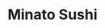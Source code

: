---
layout: place
title: "Minato Sushi"
permalink: /california/lake-forest/minato-sushi.html
stateAbbr: CA
stateName: California
cityName: Lake Forest
place_id: ChIJwdvC8_no3IARyHcBbWO7r9U
photos:
  - name: >-
      places/ChIJwdvC8_no3IARyHcBbWO7r9U/photos/AUy1YQ1k5uYMYxVgfKWvMOXV9VaD3EyQaLOHLN7pPQBsRlP11FBA5Tb7xKgsW192ELFgGXzuwJV0Dl9Epno5YcNN_rWkCBJ9PDSYZGjactaSqGjKr1hw9jc9R-OkZbpKt3keBvBt4FI1SnFC9_sYx-vC4XZFsgaIJoLNpsOy6XTr4PBa3kb_MwShWGPDDnNvM7tT7YnlArYrTYxseu-pvlV67KVv6Xk-QbzWIzSoAdfyea8GvnnY3ytMqNHAh9AZJorzVrFMBK06kkN2gJguB8K2q0ejXbC98Hfme4XCjFnW26CAuFTf4k1y8kcj2_CgT4ru-BQXKx1awNO44LNO4mzUbJTQjk6YRbSbfLIF4FtvU6bntb65W3CTbbiiPVYLKFR4_lwfkCicVK84ACxnZUoV32mpMJ1H8iSW-x5RF47y1u4
    widthPx: 4032
    heightPx: 3024
    authorAttributions:
      - displayName: Scot McConnaughay
        uri: https://maps.google.com/maps/contrib/107569099893307290636
        photoUri: >-
          https://lh3.googleusercontent.com/a-/ALV-UjVHe-fEnHjJK4cdBd9EUZofc6n2uAPoHDTHAqaF0bZgihWlZVXe=s100-p-k-no-mo
    flagContentUri: >-
      https://www.google.com/local/imagery/report/?cb_client=maps_api_places.places_api&image_key=!1e10!2sCIHM0ogKEICAgID4lcCLKw&hl=en-US
    googleMapsUri: >-
      https://www.google.com/maps/place//data=!3m4!1e2!3m2!1sCIHM0ogKEICAgID4lcCLKw!2e10!4m2!3m1!1s0x80dce8f9f3c2dbc1:0xd5afbb636d0177c8
  - name: >-
      places/ChIJwdvC8_no3IARyHcBbWO7r9U/photos/AUy1YQ02pSUap3gwubF2fkwLUXkyXywIDB0uSDxwXxMiNEbE-w3jqZGocVAijWuYOZBt8d5X0cL0Wm7DiJ2U_ZCv8MyLHky-dSh7MJz8fNql5dJqkZ2HbDu70Qo9QviB4E2LS3WKLo1Ovi_29QaFzDXALZa6ERd5aIbEK-ZuN2NGN24dNUcghxdQLL5FULDWewKaTStk8X2RP_RLnKjJa2b9wRz7LXs90M6d2WBmc6hz8mlGx-AnUzE5tJY6rsnRCqY-iZL6tKxWjTJBsigWz-CRO1mGp2FePb6fHW155gvbSzcqKhxN8ZIuFPR7ufEd-b_9JbNLfZvwqrqweX8k4rUAvxQU-Yw5sHJokYjXSv2FANObyWnSvTdrIU_RePUmhvvxej5fF1bjy-yXonG2tCSKVIKGY79yxmZfYLzb7sauxdbbMQ
    widthPx: 4320
    heightPx: 2400
    authorAttributions:
      - displayName: Chef Olive
        uri: https://maps.google.com/maps/contrib/103661818234575455775
        photoUri: >-
          https://lh3.googleusercontent.com/a-/ALV-UjXRkRFXDx5oH830ez5uzZBr3Q-4Cw6DL_0QRZTGS18j2iFx_tQ=s100-p-k-no-mo
    flagContentUri: >-
      https://www.google.com/local/imagery/report/?cb_client=maps_api_places.places_api&image_key=!1e10!2sCIHM0ogKEICAgICnsaTAFQ&hl=en-US
    googleMapsUri: >-
      https://www.google.com/maps/place//data=!3m4!1e2!3m2!1sCIHM0ogKEICAgICnsaTAFQ!2e10!4m2!3m1!1s0x80dce8f9f3c2dbc1:0xd5afbb636d0177c8
  - name: >-
      places/ChIJwdvC8_no3IARyHcBbWO7r9U/photos/AUy1YQ1ZWuq1Sm7ji4oMaKYqhKrHOLZ-yyyhYzKAMXFWpjDLkcYv9c62S58BsomCDUpr-enldTpcuQanHeQORzx5lNmgSUgnolFy6_Iq8Z8_8ipW2kKkVn-FsvJdeGQzw_FgMrKu_4obTEd-EW7M1CcDDDD_9tqZODdf5yybZs-Dev6oCMQ--xT6YGwhx8JLK9XmeCJzhOQ1kjKwnzf7c46NcsQ2Wo-eKy05mpaPxJFhUuHe4B-5vHGCK3AAUSOq9p1D6MEZj3FqosaBWxAns2d0eBCtDrjqDH3gyo2mHrmeABzwC6YGNRTZkrdQwdHtU7-nzWYkYVGgIfqO0LTCvJ5YmkeC2hkmEJPLMNYL3E8GwtpVdht7qLh99tYOdrBUAxEEUw3HSRmlh82vzymYJJalHRS5LHRFIH7QApiFhj5j4fE
    widthPx: 3024
    heightPx: 4032
    authorAttributions:
      - displayName: Basim Gergis
        uri: https://maps.google.com/maps/contrib/117961324206647750695
        photoUri: >-
          https://lh3.googleusercontent.com/a/ACg8ocIemDZI5i0_2Coo8xUkvani__DFONEypQKh40NVr-ulawuCaVl6=s100-p-k-no-mo
    flagContentUri: >-
      https://www.google.com/local/imagery/report/?cb_client=maps_api_places.places_api&image_key=!1e10!2sCIHM0ogKEICAgID5pt3fKQ&hl=en-US
    googleMapsUri: >-
      https://www.google.com/maps/place//data=!3m4!1e2!3m2!1sCIHM0ogKEICAgID5pt3fKQ!2e10!4m2!3m1!1s0x80dce8f9f3c2dbc1:0xd5afbb636d0177c8
  - name: >-
      places/ChIJwdvC8_no3IARyHcBbWO7r9U/photos/AUy1YQ2sTRMPl9WdD8M5kbYfbNimEZp3-Y4rkwrpVz7HzsJuJ5dz2stkGf2_cxMZwFMqNK8B5BKTdkaChEBAjt10rjjFsPFQFGPs7osH-s55RMj7w2lKiylgUdWMhcr-_NzYrRiYxfu7DQqFJ-DnJcFbWRCmMINMzaZsg7lh6MSCo2QZFTORd_bcxBuTxkJZoMyDFChf8VOIy6XbsE8-SAzFS3qquZtX3xI25LkYE4Gw6AuXbrmncw71XpmCY-n79bWoVUJuC4MFQJjB4Wm5e2dEHKSv3HYY0d9kvkKL1-kWfjfBzqwG2Hz2m622qfxSOHPYmQi91QleZzpfJ_skrn28s_MwulzhZkfE7ca7yCfPz6RjMkKHm75534nA-ihd0vp8iJW3Nr-FfAEtn2J4ahiqexsGubluvx8qBUEqRvMKqGE
    widthPx: 4800
    heightPx: 2700
    authorAttributions:
      - displayName: Leticia
        uri: https://maps.google.com/maps/contrib/112380601751148977129
        photoUri: >-
          https://lh3.googleusercontent.com/a-/ALV-UjXBLfCXGSw6idAg99MmuOUS5ILfiiBxabPSVpKQnclBrEhG8RLT=s100-p-k-no-mo
    flagContentUri: >-
      https://www.google.com/local/imagery/report/?cb_client=maps_api_places.places_api&image_key=!1e10!2sCIHM0ogKEICAgICk7r7wOw&hl=en-US
    googleMapsUri: >-
      https://www.google.com/maps/place//data=!3m4!1e2!3m2!1sCIHM0ogKEICAgICk7r7wOw!2e10!4m2!3m1!1s0x80dce8f9f3c2dbc1:0xd5afbb636d0177c8
  - name: >-
      places/ChIJwdvC8_no3IARyHcBbWO7r9U/photos/AUy1YQ2thKvrOEFC0CxLIAQjfwG2z6C1Gw65Tmxc7h4b5BIGv4mHOJdulG9UY9QgtoEFZKaWr35cXoEppfNOOhKREDqXMiqSEjXDqNM9dg0FAceTDEJ-L6NVypLGmCAGNL7jq3BGaxVAJYpBOEYJC5HT3UcC_zwYRti4Dt8ou2BAolrqgVA0wNkmqDPc-3bvEYqB78_Cx_7pyA5BXKsXjHXjMVIf9gIAJ7bmxE66fNYhu0lADOjdS_i-n1WMU8-b4JRrIOwbb8kiA2T2l8RJW6-8ecrw4_HJJ93nYhvcJRY0uokCZgvKntQibaOsOpEoe3NyhvgALIHs68Sl6oorVLmgHpyCFGpvTHpho5W7iUCcOTxPbflzmfJeHV4LP0bg7t_hooMlfd9GzlnqWfrj4orCEvLLpIJW3wMnJf-o3jH6J4gaUAbQ
    widthPx: 3600
    heightPx: 2700
    authorAttributions:
      - displayName: Tangut
        uri: https://maps.google.com/maps/contrib/114874636451157549569
        photoUri: >-
          https://lh3.googleusercontent.com/a-/ALV-UjXPyEkzqFSFuYKfNPpjmPsVTPVQYZv3cJNTJ3agnfSqtqNiJiGR=s100-p-k-no-mo
    flagContentUri: >-
      https://www.google.com/local/imagery/report/?cb_client=maps_api_places.places_api&image_key=!1e10!2sCIHM0ogKEICAgIDnmvqStQE&hl=en-US
    googleMapsUri: >-
      https://www.google.com/maps/place//data=!3m4!1e2!3m2!1sCIHM0ogKEICAgIDnmvqStQE!2e10!4m2!3m1!1s0x80dce8f9f3c2dbc1:0xd5afbb636d0177c8
  - name: >-
      places/ChIJwdvC8_no3IARyHcBbWO7r9U/photos/AUy1YQ1wbIAEPjkx40H7xmRkb90Oft3km8yQD3gUrQnFeq96lCXsFu7ZwzEHI_6zAZLWatfrrdtw0wT310pQME2NxZdkMLkbkSvFNazRGbnfkJQEvj9wz978XLc_AlXuzQvbgHufzBTyXnAZFOfsRUHyVaAWZ40IkFyoBljYW8HqzgSmirsop_xEgQ9W2_fuwcHRZ_1-ihIpCO2uWKPbvc0xmejKx8OtM2EbXQdlYNDgrvkXxl43CYuy2eLuo6xp7O8Tagq-x0w-GWjX6tbn6tHoN8vsp_PVG4YK-5PtJDhT8kH5iztaVOskXCA3YXXhdzwGbWW8gUx4HEsEobSUXY3Bp1J4g14-_-mRyzEG7x-xdXL9zjtipM6pY1nXlGKNZ-6hNahYyiCqYbYGNtRHEpsoUl8hkzS4ZX4BGvAzRuv4fjMttw
    widthPx: 3000
    heightPx: 4000
    authorAttributions:
      - displayName: Mellie Sarodz
        uri: https://maps.google.com/maps/contrib/115342071433892947829
        photoUri: >-
          https://lh3.googleusercontent.com/a-/ALV-UjX_Nqf2jPU8fJ6TJiaPoJfSUdFg7N_MdjUpS06YbxnvPzcablJu=s100-p-k-no-mo
    flagContentUri: >-
      https://www.google.com/local/imagery/report/?cb_client=maps_api_places.places_api&image_key=!1e10!2sCIHM0ogKEICAgICT86jVXw&hl=en-US
    googleMapsUri: >-
      https://www.google.com/maps/place//data=!3m4!1e2!3m2!1sCIHM0ogKEICAgICT86jVXw!2e10!4m2!3m1!1s0x80dce8f9f3c2dbc1:0xd5afbb636d0177c8
  - name: >-
      places/ChIJwdvC8_no3IARyHcBbWO7r9U/photos/AUy1YQ1E11Fhe9-M2zBmXCxiAg6NChcQ8-x1A2EzZKi5Wghx41kB6MQs3giv7qcszHH3dkakEa73qP7sfvrib9oM3PtpPV2kDV25DYgxYD4IoJPNFu7rX4k-FUcapD3iE1RlWn436smiRSFkPcg1Jk5q7425lWnd_qmq5ilVNUavOGSiszob68uKR1b0uaZ0uQc-c6mw8rosGo-m0rBxRUs1zmtNx20I7-hk-gHPzAtJNjGlQDN1Paues5AbTpFb1t6tcviMSxQT4QQzRlyMeMhOxbeWHWgGuZueQajoe3q-P24x6YOvSfZaa1G2OK75BfzuayBX3tiCN_1s6HqC0o1_h1ap4wHJSa5A1hreD9B8dsI--QyP6nkTG-QewKj9KeLi1EvqObvQP6sycfmS_kxaspEubJb8YZQ7_RaFwaz1Qxk
    widthPx: 4032
    heightPx: 3024
    authorAttributions:
      - displayName: matt weide
        uri: https://maps.google.com/maps/contrib/105219813915138221727
        photoUri: >-
          https://lh3.googleusercontent.com/a-/ALV-UjUVA5qtzMK3r9ZepywpnjdWkTgm-eCO3YJmO3hRmr3bQ8VHXFz73g=s100-p-k-no-mo
    flagContentUri: >-
      https://www.google.com/local/imagery/report/?cb_client=maps_api_places.places_api&image_key=!1e10!2sCIHM0ogKEICAgICv4t2DBw&hl=en-US
    googleMapsUri: >-
      https://www.google.com/maps/place//data=!3m4!1e2!3m2!1sCIHM0ogKEICAgICv4t2DBw!2e10!4m2!3m1!1s0x80dce8f9f3c2dbc1:0xd5afbb636d0177c8
  - name: >-
      places/ChIJwdvC8_no3IARyHcBbWO7r9U/photos/AUy1YQ1g5rtsUrxOoZvh4FcwsvVuR7RuKf9VI-9dN31BnZR2rqD0VDd0RQ7p8YibveYmmmvmHONvm8YvwnR8OCnn8NgLZYJ_cHvOBUgVpoGfrKgSIJg_3S1V2ZExDeb3SVoJ0wMXseZ-R7Rjc0E5t3bLg6oUoLDwYXrVgADhZs8VhD0bmYpkCt6syk3KN1a0jIKYzZtugYkl0KUFYrECZdJ0DxN2xbWd9Nlb1C7NIDSoyE8s5DR4zgSCU5mDxg3Yit89mmuC5v0gg-280EiQlZNOMA1J8RoByWcO8hhrkNxnpU8_VRUuBKBF6dn9zgkY6UeExrPJv2V83l9I_Lz3Fb-hWtB5a7ivHcVRV5BBdH2fpg58nMaVZSEbvv4o3Fv00a-Aw9ggJIRDnjQPWG-QDp88SpZJQ17yK3zyR3iNSceWjtPqAg
    widthPx: 2902
    heightPx: 2704
    authorAttributions:
      - displayName: Tangut
        uri: https://maps.google.com/maps/contrib/114874636451157549569
        photoUri: >-
          https://lh3.googleusercontent.com/a-/ALV-UjXPyEkzqFSFuYKfNPpjmPsVTPVQYZv3cJNTJ3agnfSqtqNiJiGR=s100-p-k-no-mo
    flagContentUri: >-
      https://www.google.com/local/imagery/report/?cb_client=maps_api_places.places_api&image_key=!1e10!2sCIHM0ogKEICAgIDnmvqSdQ&hl=en-US
    googleMapsUri: >-
      https://www.google.com/maps/place//data=!3m4!1e2!3m2!1sCIHM0ogKEICAgIDnmvqSdQ!2e10!4m2!3m1!1s0x80dce8f9f3c2dbc1:0xd5afbb636d0177c8
  - name: >-
      places/ChIJwdvC8_no3IARyHcBbWO7r9U/photos/AUy1YQ08DXcw0sd0Twjatl5JHKkeSIwUHyIrj55_84rXwfwVsEIR2e-ABOSjO6RQ2_sS7T_lGoC4hkWp17YKDUjVExgAyirPODg9wK2lGdCsDlggPavzPcYyz7k4Xuy_3Ic0xgT8by62IvB5GL9ortl61TUr1UmGMISHRS1ikHibe1OSEJWHbXHcUe4BGCYd8u81t2-HTV0fKs_O3jcrIreGxUNHUS6HYNCrWnO43c1mFdRZcF8moYEIwZgAykeoyFoXaoljFDEaTrOfaQ0SdGp3tzVJ0wJcJDmkdNNeXh4iyqQJG1vybqlQGJm0cSm0muFJ0n5CN9dzqipnhfbWsIp4ov5srgphvtaVg7loJycpClVmDAb7M-eES_f3Ko_0tFcLH-u3Q662RVm6xc-sUmDomYQ_F8lNgm77kfHtYtECy4gUOreF
    widthPx: 3072
    heightPx: 4080
    authorAttributions:
      - displayName: Jake Anderson
        uri: https://maps.google.com/maps/contrib/115923560860563684508
        photoUri: >-
          https://lh3.googleusercontent.com/a-/ALV-UjUEQHhyahjX07bR9lrM1iXy5rT4rg01jS7pU4Qfuas_wk0nXzE=s100-p-k-no-mo
    flagContentUri: >-
      https://www.google.com/local/imagery/report/?cb_client=maps_api_places.places_api&image_key=!1e10!2sCIHM0ogKEICAgIDX3t-PswE&hl=en-US
    googleMapsUri: >-
      https://www.google.com/maps/place//data=!3m4!1e2!3m2!1sCIHM0ogKEICAgIDX3t-PswE!2e10!4m2!3m1!1s0x80dce8f9f3c2dbc1:0xd5afbb636d0177c8
  - name: >-
      places/ChIJwdvC8_no3IARyHcBbWO7r9U/photos/AUy1YQ2-puXgirEm1oEjl5aE6yClicynlv2fboEfQLb2W0c_RHllwurJXlJq5jh6TgDPKQSYVoxwkvrWsnyt0DiEEY8J43Nn8WIYPZhR16SghU7qSXRXCsXZMskGpXTNdovAU-lFmpki2DWOwy5jmos35ZKqhPRwGNjxSZSz9TmivTDGwcIxo0LQWlTPgn40OmqzxgHWyNsy1YXSu2E6EtoXtyHnBdhg7gEUGspFIUrq-exWkGoIKDUc_t7mHakuBXpy5rUUSS7-IULtQ5wlhw-UQbxwV_niI8QFnqp1_cvl5ztdQzB5dJc7QkkFWqdezNlrtQaxA7fgyPKaCTV7XXXks_tmn1DdRifP--Cqik1KxOGcLQJuHRSiuYNF-BxhugQ8U2e4VcLRYHMvKIO8oSLX8aqRlwghs6AF4NDRdsgbSpCM4A
    widthPx: 4032
    heightPx: 3024
    authorAttributions:
      - displayName: Jason Baumgartner
        uri: https://maps.google.com/maps/contrib/111188731379220961182
        photoUri: >-
          https://lh3.googleusercontent.com/a-/ALV-UjVI77Ne1xwMVVh4guOGMUD8vZ_6fPGK8xz8LTCl9efyo_oB3def=s100-p-k-no-mo
    flagContentUri: >-
      https://www.google.com/local/imagery/report/?cb_client=maps_api_places.places_api&image_key=!1e10!2sCIHM0ogKEICAgID47Lb8EQ&hl=en-US
    googleMapsUri: >-
      https://www.google.com/maps/place//data=!3m4!1e2!3m2!1sCIHM0ogKEICAgID47Lb8EQ!2e10!4m2!3m1!1s0x80dce8f9f3c2dbc1:0xd5afbb636d0177c8
address: 23505 El Toro Rd, Lake Forest, CA 92630, USA
street: 23505 El Toro Rd
city: Lake Forest
state: CA
zip: '92630'
country: USA
neighborhood: null
latitude: '33.620630'
longitude: '-117.701056'
accessibility_options:
  wheelchairAccessibleParking: true
  wheelchairAccessibleEntrance: true
  wheelchairAccessibleRestroom: true
  wheelchairAccessibleSeating: true
business_status: OPERATIONAL
name: Minato Sushi
google_maps_links:
  directionsUri: >-
    https://www.google.com/maps/dir//''/data=!4m7!4m6!1m1!4e2!1m2!1m1!1s0x80dce8f9f3c2dbc1:0xd5afbb636d0177c8!3e0
  placeUri: https://maps.google.com/?cid=15397731686707984328
  writeAReviewUri: >-
    https://www.google.com/maps/place//data=!4m3!3m2!1s0x80dce8f9f3c2dbc1:0xd5afbb636d0177c8!12e1
  reviewsUri: >-
    https://www.google.com/maps/place//data=!4m4!3m3!1s0x80dce8f9f3c2dbc1:0xd5afbb636d0177c8!9m1!1b1
  photosUri: >-
    https://www.google.com/maps/place//data=!4m3!3m2!1s0x80dce8f9f3c2dbc1:0xd5afbb636d0177c8!10e5
primary_type: Sushi Restaurant
opening_hours:
  regular: null
  current: null
secondary_opening_hours:
  regular:
    weekdayDescriptions: null
    type: null
  current:
    weekdayDescriptions: null
    type: null
phone: null
price_level: null
price_range: null
rating: null
rating_count: 0
website: null
description: null
reviews: null
parking_options: null
payment_options: null
allow_dogs: null
curbside_pickup: null
delivery: null
dine_in: null
good_for_children: null
good_for_groups: null
good_for_sports: null
live_music: null
menu_for_children: null
outdoor_seating: null
reservable: null
restroom: null
serves_beer: null
serves_breakfast: null
serves_brunch: null
serves_cocktails: null
serves_coffee: null
serves_dinner: null
serves_dessert: null
serves_lunch: null
serves_vegetarian_food: null
serves_wine: null
takeout: null
slug: Minato-Sushi

---